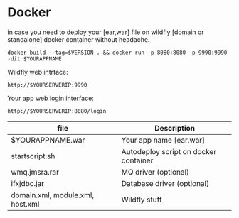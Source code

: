 # Docker
in case you need to deploy your [ear,war] file on wildfly [domain or standalone] docker container without headache.


```
docker build --tag=$VERSION . && docker run -p 8080:8080 -p 9990:9990 -dit $YOURAPPNAME
```

Wildfly web intrface:
```
http://$YOURSERVERIP:9990
```

Your app web login interface:
```
http://$YOURSERVERIP:8080/login
```



| file          | Description   |
| ------------- | ------------- |
| $YOURAPPNAME.war    | Your app name [ear.war]  |
| startscript.sh | Autodeploy script on docker container |
| wmq.jmsra.rar | MQ driver (optional)|
| ifxjdbc.jar   | Database driver (optional)  |
| domain.xml, module.xml, host.xml    | Wildfly stuff  |






